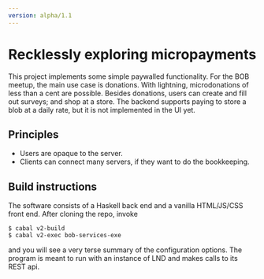 ```yaml
---
version: alpha/1.1
---
```


Recklessly exploring micropayments
====

This project implements some simple paywalled functionality.  For the BOB 
meetup, the main use case is donations.  With lightning, microdonations of less 
than a cent are possible.  Besides donations, users can create and fill out 
surveys; and shop at a store.  The backend supports paying to store a blob at a 
daily rate, but it is not implemented in the UI yet.


Principles
----

* Users are opaque to the server.
* Clients can connect many servers, if they want to do the bookkeeping.


Build instructions
----

The software consists of a Haskell back end and a vanilla HTML/JS/CSS front 
end.  After cloning the repo, invoke

```
$ cabal v2-build
$ cabal v2-exec bob-services-exe
```

and you will see a very terse summary of the configuration options.   The 
program is meant to run with an instance of LND and makes calls to its REST 
api.
